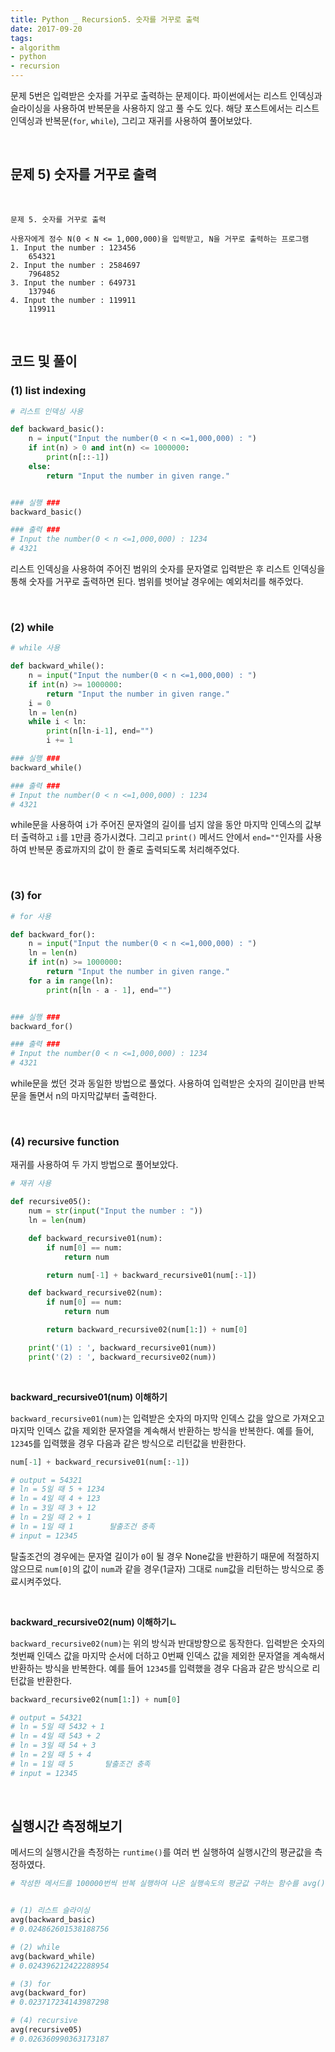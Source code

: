 ```yaml
---
title: Python _ Recursion5. 숫자를 거꾸로 출력
date: 2017-09-20
tags:
- algorithm
- python
- recursion
---
```


문제 5번은 입력받은 숫자를 거꾸로 출력하는 문제이다. 파이썬에서는 리스트 인덱싱과 슬라이싱을 사용하여 반복문을 사용하지 않고 풀 수도 있다. 해당 포스트에서는 리스트 인덱싱과 반복문(`for`, `while`), 그리고 재귀를 사용하여 풀어보았다.

<br>

## 문제 5) 숫자를 거꾸로 출력

<br>

```
문제 5. 숫자를 거꾸로 출력

사용자에게 정수 N(0 < N <= 1,000,000)을 입력받고, N을 거꾸로 출력하는 프로그램
1. Input the number : 123456
    654321
2. Input the number : 2584697
    7964852
3. Input the number : 649731
    137946
4. Input the number : 119911
    119911
```

<br>

## 코드 및 풀이

### (1) list indexing

```python
# 리스트 인덱싱 사용

def backward_basic():
    n = input("Input the number(0 < n <=1,000,000) : ")
    if int(n) > 0 and int(n) <= 1000000:
        print(n[::-1])
    else:
        return "Input the number in given range."


### 실행 ###
backward_basic()

### 출력 ###
# Input the number(0 < n <=1,000,000) : 1234
# 4321
```

리스트 인덱싱을 사용하여 주어진 범위의 숫자를 문자열로 입력받은 후 리스트 인덱싱을 통해 숫자를 거꾸로 출력하면 된다. 범위를 벗어날 경우에는 예외처리를 해주었다.

<br>

### (2) while

```python
# while 사용

def backward_while():
    n = input("Input the number(0 < n <=1,000,000) : ")
    if int(n) >= 1000000:
        return "Input the number in given range."
    i = 0
    ln = len(n)
    while i < ln:
        print(n[ln-i-1], end="")
        i += 1

### 실행 ###
backward_while()

### 출력 ###
# Input the number(0 < n <=1,000,000) : 1234
# 4321
```

while문을 사용하여 `i`가 주어진 문자열의 길이를 넘지 않을 동안 마지막 인덱스의 값부터 출력하고 `i`를 `1`만큼 증가시켰다. 그리고 `print()` 메서드 안에서 `end=""`인자를 사용하여 반복문 종료까지의 값이 한 줄로 출력되도록 처리해주었다.

<br>

### (3) for

```python
# for 사용

def backward_for():
    n = input("Input the number(0 < n <=1,000,000) : ")
    ln = len(n)
    if int(n) >= 1000000:
        return "Input the number in given range."
    for a in range(ln):
        print(n[ln - a - 1], end="")


### 실행 ###
backward_for()

### 출력 ###
# Input the number(0 < n <=1,000,000) : 1234
# 4321
```

while문을 썼던 것과 동일한 방법으로 풀었다. 사용하여 입력받은 숫자의 길이만큼 반복문을 돌면서 n의 마지막값부터 출력한다.

<br>

### (4) recursive function

재귀를 사용하여 두 가지 방법으로 풀어보았다.

```python
# 재귀 사용

def recursive05():
    num = str(input("Input the number : "))
    ln = len(num)

    def backward_recursive01(num):
        if num[0] == num:
            return num

        return num[-1] + backward_recursive01(num[:-1])

    def backward_recursive02(num):
        if num[0] == num:
            return num

        return backward_recursive02(num[1:]) + num[0]

    print('(1) : ', backward_recursive01(num))
    print('(2) : ', backward_recursive02(num))
```

<br>

**backward_recursive01(num) 이해하기**

`backward_recursive01(num)`는 입력받은 숫자의 마지막 인덱스 값을 앞으로 가져오고 마지막 인덱스 값을 제외한 문자열을 계속해서 반환하는 방식을 반복한다. 예를 들어, `12345`를 입력했을 경우 다음과 같은 방식으로 리턴값을 반환한다.

```python
num[-1] + backward_recursive01(num[:-1])

# output = 54321
# ln = 5일 때 5 + 1234
# ln = 4일 때 4 + 123
# ln = 3일 때 3 + 12
# ln = 2일 때 2 + 1
# ln = 1일 때 1        탈출조건 충족
# input = 12345
```  

탈출조건의 경우에는 문자열 길이가 `0`이 될 경우 None값을 반환하기 때문에 적절하지 않으므로  `num[0]`의 값이 `num`과 같을 경우(1글자) 그대로 `num`값을 리턴하는 방식으로 종료시켜주었다.

<br>

**backward_recursive02(num) 이해하기ㄴ**

`backward_recursive02(num)`는 위의 방식과 반대방향으로 동작한다. 입력받은 숫자의 첫번째 인덱스 값을 마지막 순서에 더하고 0번째 인덱스 값을 제외한 문자열을 계속해서 반환하는 방식을 반복한다. 예를 들어 `12345`를 입력했을 경우 다음과 같은 방식으로 리턴값을 반환한다.

```python
backward_recursive02(num[1:]) + num[0]

# output = 54321
# ln = 5일 때 5432 + 1
# ln = 4일 때 543 + 2
# ln = 3일 때 54 + 3
# ln = 2일 때 5 + 4
# ln = 1일 때 5       탈출조건 충족   
# input = 12345
```

<br>

## 실행시간 측정해보기

메서드의 실행시간을 측정하는 `runtime()`를 여러 번 실행하여 실행시간의 평균값을 측정하였다.

```python
# 작성한 메서드를 100000번씩 반복 실행하여 나온 실행속도의 평균값 구하는 함수를 avg()로 정의하였다.


# (1) 리스트 슬라이싱
avg(backward_basic)
# 0.024862601538188756   

# (2) while
avg(backward_while)
# 0.024396212422288954

# (3) for
avg(backward_for)
# 0.023717234143987298

# (4) recursive
avg(recursive05)
# 0.026360990363173187
```

<br>
